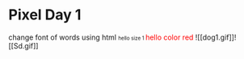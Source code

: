 
# Pixel Day 1

change font of words using html
<font size='1'> hello size 1 </font>
<font color='red'>hello color red</font>
 ![[dog1.gif]]![[Sd.gif]]
  


